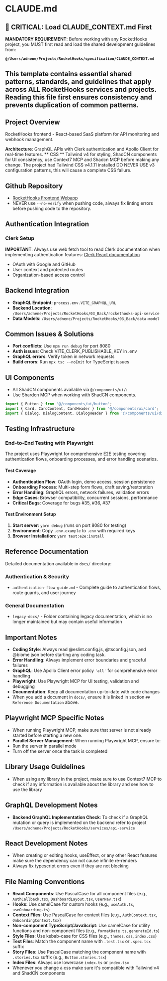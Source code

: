 # CLAUDE.md

## 🚨 CRITICAL: Load CLAUDE_CONTEXT.md First
**MANDATORY REQUIREMENT**: Before working with any RocketHooks project, you MUST first read and load the shared development guidelines from:

**`@/Users/adnene/Projects/RocketHooks/specification/CLAUDE_CONTEXT.md`**

This template contains essential shared patterns, standards, and guidelines that apply across ALL RocketHooks services and projects.
Reading this file first ensures consistency and prevents duplication of common patterns.
---

## Project Overview

RocketHooks frontend - React-based SaaS platform for API monitoring and webhook management.

**Architecture**: GraphQL APIs with Clerk authentication and Apollo Client for real-time features.
** CSS ** Tailwind v4 for styling, ShadCN components for UI consistency, use Context7 MCP and Shadcn MCP before making any change.
The project had Tailwind CSS v4.1.11 installed DO NEVER USE v3 configuration patterns, this will cause a complete CSS failure.

## Github Repository
- [RocketHooks Frontend Webapp](https://github.com/rockethooks/rockethooks-app)
- NEVER use `--no-verify` when pushing code, always fix linting errors before pushing code to the repository.


## Authentication Integration

### Clerk Setup
**IMPORTANT**: Always use web fetch tool to read Clerk documentation when implementing authentication features: [Clerk React documentation](https://clerk.com/docs/quickstarts/react)

- OAuth with Google and GitHub
- User context and protected routes
- Organization-based access control

## Backend Integration

- **GraphQL Endpoint**: `process.env.VITE_GRAPHQL_URL`
- **Backend Location**: `/Users/adnene/Projects/RocketHooks/03_Back/rockethooks-api-service`
- **Data Models**: `/Users/adnene/Projects/RocketHooks/03_Back/data-model`

## Common Issues & Solutions

- **Port conflicts**: Use `npm run debug` for port 8080
- **Auth issues**: Check VITE_CLERK_PUBLISHABLE_KEY in .env
- **GraphQL errors**: Verify token in network requests
- **Build errors**: Run `npx tsc --noEmit` for TypeScript issues

## UI Components

- All ShadCN components available via `@/components/ui/`:
- Use Shardcn MCP when working with ShadCN components.

```typescript
import { Button } from '@/components/ui/button';
import { Card, CardContent, CardHeader } from '@/components/ui/card';
import { Dialog, DialogContent, DialogHeader } from '@/components/ui/dialog';
```

## Testing Infrastructure

### End-to-End Testing with Playwright

The project uses Playwright for comprehensive E2E testing covering authentication flows, onboarding processes, and error handling scenarios.

#### Test Coverage

- **Authentication Flow**: OAuth login, demo access, session persistence
- **Onboarding Process**: Multi-step form flows, draft saving/restoration
- **Error Handling**: GraphQL errors, network failures, validation errors
- **Edge Cases**: Browser compatibility, concurrent sessions, performance
- **Critical Bugs**: Coverage for bugs #35, #36, #37

#### Test Environment Setup

1. **Start server**: `yarn debug` (runs on port 8080 for testing)
2. **Environment**: Copy `.env.example` to `.env` with required keys
3. **Browser Installation**: `yarn test:e2e:install`

## Reference Documentation

Detailed documentation available in `docs/` directory:

### Authentication & Security
- `authentication-flow-guide.md` - Complete guide to authentication flows, route guards, and user journey

### General Documentation
- `legacy-docs/` - Folder containing legacy documentation, which is no longer maintained but may contain useful information

## Important Notes
- **Coding Style**: Always read @eslint.config.js, @tsconfig.json, and @biome.json before starting any coding task.
- **Error Handling**: Always implement error boundaries and graceful failures
- **GraphQL**: Use Apollo Client error policy `'all'` for comprehensive error handling
- **Playwright**: Use Playwright MCP for UI testing, validation and debugging
- **Documentation**: Keep all documentation up-to-date with code changes
- When you add a document in `docs/`, ensure it is linked in section `## Reference Documentation` above.

## Playwright MCP Specific Notes
- When running Playwright MCP, make sure that server is not already started before starting a new one.
- **Parallel Server Management**: When running Playwright MCP, ensure to:
- Run the server in parallel mode
- Turn off the server once the task is completed



## Library Usage Guidelines

- When using any library in the project, make sure to use Context7 MCP to check if any information is available about the library and see how to use the library

## GraphQL Development Notes

- **Backend GraphQL Implementation Check**: To check if a GraphQL mutation or query is implemented on the backend refer to project `/Users/adnene/Projects/RocketHooks/services/api-service`

## React Development Notes

- When creating or editing hooks, useEffect, or any other React features make sure the dependency can not cause infinite re-renders
- Always fix typescript errors even if they are not blocking

## File Naming Conventions

- **React Components**: Use PascalCase for all component files (e.g., `AuthCallback.tsx`, `DashboardLayout.tsx`, `UserNav.tsx`)
- **Hooks**: Use camelCase for custom hooks (e.g., `useAuth.ts`, `useOnboarding.ts`)
- **Context Files**: Use PascalCase for context files (e.g., `AuthContext.tsx`, `OnboardingContext.tsx`)
- **Non-component TypeScript/JavaScript**: Use camelCase for utility functions and non-component files (e.g., `formatDate.ts`, `generateId.ts`)
- **Style Files**: Use kebab-case for CSS files (e.g., `themes.css`, `index.css`)
- **Test Files**: Match the component name with `.test.tsx` or `.spec.tsx` suffix
- **Story Files**: Use PascalCase matching the component name with `.stories.tsx` suffix (e.g., `Button.stories.tsx`)
- **Index Files**: Always use lowercase `index.ts` or `index.tsx`
- Whenever you change a css make sure it's compatible with Tailwind v4 and ShadCN components

